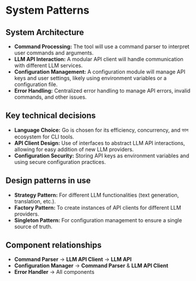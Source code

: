 # System Patterns

## System Architecture
- **Command Processing:** The tool will use a command parser to interpret user commands and arguments.
- **LLM API Interaction:**  A modular API client will handle communication with different LLM services.
- **Configuration Management:** A configuration module will manage API keys and user settings, likely using environment variables or a configuration file.
- **Error Handling:** Centralized error handling to manage API errors, invalid commands, and other issues.

## Key technical decisions
- **Language Choice:** Go is chosen for its efficiency, concurrency, and ভাল ecosystem for CLI tools.
- **API Client Design:** Use of interfaces to abstract LLM API interactions, allowing for easy addition of new LLM providers.
- **Configuration Security:**  Storing API keys as environment variables and using secure configuration practices.

## Design patterns in use
- **Strategy Pattern:** For different LLM functionalities (text generation, translation, etc.).
- **Factory Pattern:** To create instances of API clients for different LLM providers.
- **Singleton Pattern:** For configuration management to ensure a single source of truth.

## Component relationships
- **Command Parser** -> **LLM API Client** -> **LLM API**
- **Configuration Manager** -> **Command Parser** & **LLM API Client**
- **Error Handler** -> All components
